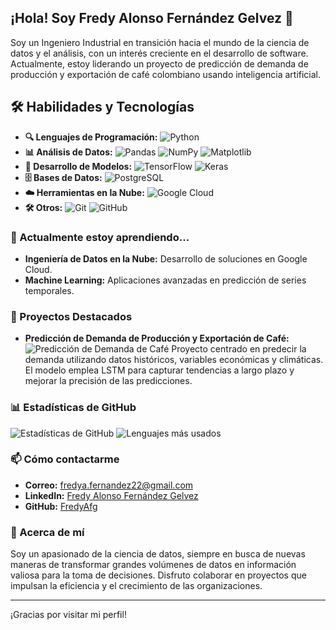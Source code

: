 ## ¡Hola! Soy Fredy Alonso Fernández Gelvez 👋

Soy un Ingeniero Industrial en transición hacia el mundo de la ciencia de datos y el análisis, con un interés creciente en el desarrollo de software. Actualmente, estoy liderando un proyecto de predicción de demanda de producción y exportación de café colombiano usando inteligencia artificial.

## 🛠️ Habilidades y Tecnologías

- **🔍 Lenguajes de Programación:** ![Python](https://img.shields.io/badge/-Python-blue?style=for-the-badge&logo=python&logoColor=white)
- **📊 Análisis de Datos:** ![Pandas](https://img.shields.io/badge/-Pandas-%23150458.svg?style=for-the-badge&logo=pandas&logoColor=white) ![NumPy](https://img.shields.io/badge/-NumPy-%23013243.svg?style=for-the-badge&logo=numpy&logoColor=white) ![Matplotlib](https://img.shields.io/badge/-Matplotlib-%230C55A5.svg?style=for-the-badge&logo=matplotlib&logoColor=white)
- **🔬 Desarrollo de Modelos:** ![TensorFlow](https://img.shields.io/badge/-TensorFlow-%23FF6F00.svg?style=for-the-badge&logo=tensorflow&logoColor=white) ![Keras](https://img.shields.io/badge/-Keras-%23D00000.svg?style=for-the-badge&logo=keras&logoColor=white)
- **🗄️ Bases de Datos:** ![PostgreSQL](https://img.shields.io/badge/-PostgreSQL-%23336791.svg?style=for-the-badge&logo=postgresql&logoColor=white)
- **☁️ Herramientas en la Nube:** ![Google Cloud](https://img.shields.io/badge/-Google%20Cloud-%234285F4.svg?style=for-the-badge&logo=google-cloud&logoColor=white)
- **🛠️ Otros:** ![Git](https://img.shields.io/badge/-Git-%23F05032.svg?style=for-the-badge&logo=git&logoColor=white) ![GitHub](https://img.shields.io/badge/-GitHub-%23181717.svg?style=for-the-badge&logo=github&logoColor=white)


### 🌱 Actualmente estoy aprendiendo...
- **Ingeniería de Datos en la Nube:** Desarrollo de soluciones en Google Cloud.
- **Machine Learning:** Aplicaciones avanzadas en predicción de series temporales.

### 🚀 Proyectos Destacados
- **Predicción de Demanda de Producción y Exportación de Café:** 
  ![Predicción de Demanda de Café](https://your-image-url-here.com)
  Proyecto centrado en predecir la demanda utilizando datos históricos, variables económicas y climáticas. El modelo emplea LSTM para capturar tendencias a largo plazo y mejorar la precisión de las predicciones.

### 📊 Estadísticas de GitHub

![Estadísticas de GitHub](https://github-readme-stats.vercel.app/api?username=FredyAfg&show_icons=true&theme=radical)
![Lenguajes más usados](https://github-readme-stats.vercel.app/api/top-langs/?username=FredyAfg&layout=compact&theme=radical)

### 📫 Cómo contactarme
- **Correo:** [fredya.fernandez22@gmail.com](mailto:fredya.fernandez22@gmail.com)
- **LinkedIn:** [Fredy Alonso Fernández Gelvez](https://www.linkedin.com/in/fredy-alonso-fernandez-gelvez-b84b28b7/)
- **GitHub:** [FredyAfg](https://github.com/FredyAfg)

### 🌟 Acerca de mí
Soy un apasionado de la ciencia de datos, siempre en busca de nuevas maneras de transformar grandes volúmenes de datos en información valiosa para la toma de decisiones. Disfruto colaborar en proyectos que impulsan la eficiencia y el crecimiento de las organizaciones.

---

¡Gracias por visitar mi perfil!




